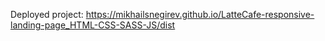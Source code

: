 Deployed project: https://mikhailsnegirev.github.io/LatteCafe-responsive-landing-page_HTML-CSS-SASS-JS/dist
